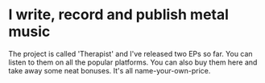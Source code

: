 # I write, record and publish metal music

The project is called 'Therapist' and I've released two EPs so far. You can
listen to them on all the popular platforms. You can also buy them here and
take away some neat bonuses. It's all name-your-own-price.
